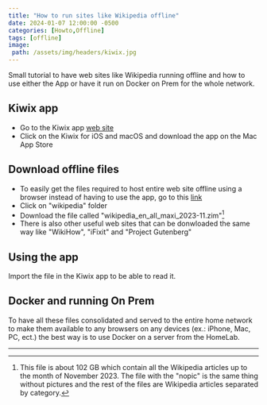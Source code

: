 ```yaml
---
title: "How to run sites like Wikipedia offline"
date: 2024-01-07 12:00:00 -0500
categories: [Howto,Offline]
tags: [offline]
image:
 path: /assets/img/headers/kiwix.jpg
---
```


Small tutorial to have web sites like Wikipedia running offline and how to use either the App or have it run on Docker on Prem for the whole network.

## Kiwix app

* Go to the Kiwix app [web site](https://kiwix.org/en/)
* Click on the Kiwix for iOS and macOS and download the app on the Mac App Store

## Download offline files 

* To easily get the files required to host entire web site offline using a browser instead of having to use the app, go to this [link](https://download.kiwix.org/zim/)
* Click on "wikipedia" folder
* Download the file called "wikipedia_en_all_maxi_2023-11.zim"[^Note]
* There is also other useful web sites that can be donwloaded the same way like "WikiHow", "iFixit" and "Project Gutenberg"

[^Note]: This file is about 102 GB which contain all the Wikipedia articles up to the month of November 2023. The file with the "nopic" is the same thing without pictures and the rest of the files are Wikipedia articles separated by category. 

## Using the app
Import the file in the Kiwix app to be able to read it.
## Docker and running On Prem

To have all these files consolidated and served to the entire home network to make them available to any browsers on any devices (ex.: iPhone, Mac, PC, ect.) the best way is to use Docker on a server from the HomeLab.

---
